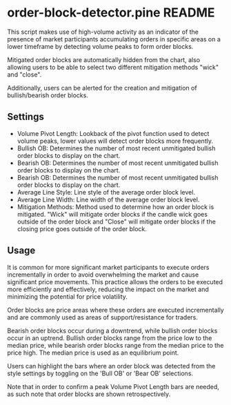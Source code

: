# order-block-detector.pine README

This script makes use of high-volume activity as an indicator of the presence of market participants accumulating orders in specific areas on a lower timeframe by detecting volume peaks to form order blocks.

Mitigated order blocks are automatically hidden from the chart, also allowing users to be able to select two different mitigation methods "wick" and "close".

Additionally, users can be alerted for the creation and mitigation of bullish/bearish order blocks.

## Settings

- Volume Pivot Length: Lookback of the pivot function used to detect volume peaks, lower values will detect order blocks more frequently.
- Bullish OB: Determines the number of most recent unmitigated bullish order blocks to display on the chart.
- Bearish OB: Determines the number of most recent unmitigated bullish order blocks to display on the chart.
- Bearish OB: Determines the number of most recent unmitigated bullish order blocks to display on the chart.
- Average Line Style: Line style of the average order block level.
- Average Line Width: Line width of the average order block level.
- Mitigation Methods: Method used to determine how an order block is mitigated. "Wick" will mitigate order blocks if the candle wick goes outside of the order block and "Close" will mitigate order blocks if the closing price goes outside of the order block.

## Usage

It is common for more significant market participants to execute orders incrementally in order to avoid overwhelming the market and cause significant price movements. This practice allows the orders to be executed more efficiently and effectively, reducing the impact on the market and minimizing the potential for price volatility.

Order blocks are price areas where these orders are executed incrementally and are commonly used as areas of support/resistance for traders.

Bearish order blocks occur during a downtrend, while bullish order blocks occur in an uptrend. Bullish order blocks range from the price low to the median price, while bearish order blocks range from the median price to the price high. The median price is used as an equilibrium point.

Users can highlight the bars where an order block was detected from the style settings by toggling on the 'Bull OB' or 'Bear OB' selections.

Note that in order to confirm a peak Volume Pivot Length bars are needed, as such note that order blocks are shown retrospectively.
